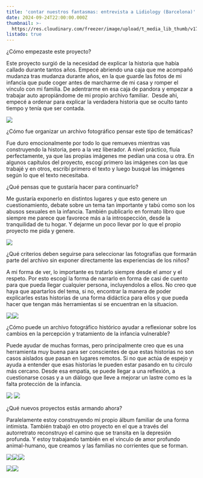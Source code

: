 ```yaml
---
title: 'contar nuestros fantasmas: entrevista a Lidiology (Barcelona)'
date: 2024-09-24T22:00:00.000Z
thumbnail: >-
  https://res.cloudinary.com/freezer/image/upload/t_media_lib_thumb/v1727280830/2024/09/fantasma20_ckqcwf.jpg
listado: true
---
```


¿Cómo empezaste este proyecto?

Este proyecto surgió de la necesidad de explicar la historia que había callado durante tantos años. Empecé abriendo una caja que me acompañó  mudanza tras mudanza durante años, en la que guarde las fotos de mi infancia que pude coger antes de marcharme de mi casa y romper el vínculo con mi familia. De adentrarme en esa caja de pandora y empezar a trabajar auto apropiándome de mi propio archivo familiar.  Desde ahi, empecé a ordenar para explicar la verdadera historia que se oculto tanto tiempo y tenía que ser contada.

![](https://res.cloudinary.com/freezer/image/upload/v1727280823/2024/09/fantasma3_hfkhjk.jpg)

¿Cómo fue organizar un archivo fotográfico pensar este tipo de temáticas?

Fue duro emocionalmente por todo lo que remueves mientras vas construyendo la historia, pero a la vez liberador. A nivel práctico, fluía perfectamente, ya que las propias imágenes me pedían una cosa u otra. En algunos capítulos del proyecto, escogí primero las imágenes con las que trabajé y en otros, escribí primero el texto y luego busqué las imágenes según lo que el texto necesitaba.

¿Qué pensas que te gustaría hacer para continuarlo?

Me gustaría exponerlo en distintos lugares y que esto genere un cuestionamiento, debate sobre un tema tan importante y tabú como son los abusos sexuales en la infancia. También publicarlo en formato libro que siempre me parece que favorece más a la introspección, desde la tranquilidad de tu hogar. Y dejarme un poco llevar por lo que el propio proyecto me pida y genere.

![](https://res.cloudinary.com/freezer/image/upload/v1727280809/2024/09/fantasma23_n4bcmn.jpg)

¿Qué criterios deben seguirse para seleccionar las fotografías que formarán parte del archivo sin exponer directamente las experiencias de los niños?

A mi forma de ver, lo importante es tratarlo siempre desde el amor y el respeto. Por esto escogí la forma de narrarlo en forma de casi de cuento para que pueda llegar cualquier persona, incluyendolos a ellos. No creo que haya que apartarlos del tema, si no, encontrar la manera de poder explicarles estas historias de una forma didáctica para ellos y que pueda hacer que tengan más herramientas si se encuentran en la situacion.

![](https://res.cloudinary.com/freezer/image/upload/v1727280665/2024/09/fantasma2_zqrerm.jpg)![](https://res.cloudinary.com/freezer/image/upload/v1727280817/2024/09/fantasma24_u6p5l1.jpg)

¿Cómo puede un archivo fotográfico histórico ayudar a reflexionar sobre los cambios en la percepción y tratamiento de la infancia vulnerable?

Puede ayudar de muchas formas, pero principalmente creo que es una herramienta muy buena para ser conscientes de que estas historias no son casos aislados que pasan en lugares remotos. Si no que actúa de espejo y ayuda a entender que esas historias le pueden estar pasando en tu círculo más cercano. Desde esa empatía, se puede llegar a una reflexión, a cuestionarse cosas y a un diálogo que lleve a mejorar un lastre como es la falta protección de la infancia. 

![](https://res.cloudinary.com/freezer/image/upload/v1727280796/2024/09/fantasma22_kwe5u8.jpg)
![](https://res.cloudinary.com/freezer/image/upload/v1727280725/2024/09/fantasma11_xq1wbs.jpg)

¿Qué nuevos proyectos estás armando ahora?

Paralelamente estoy construyendo mi propio álbum familiar de una forma intimista. También trabajó en otro proyecto en el que a través del autorretrato reconstruyo el camino que se transita en la depresión profunda. Y estoy trabajando también en el vínculo de amor profundo animal-humano, que creamos y las familias no corrientes que se forman.

![](https://res.cloudinary.com/freezer/image/upload/v1727427357/2024/09/001850--022--VK_p7idmd.jpg)![](https://res.cloudinary.com/freezer/image/upload/v1727427278/000315--036--VK_lbso4u.jpg)![](https://res.cloudinary.com/freezer/image/upload/v1727427371/2024/09/IMG_6817_hmogxo.jpg)

![](https://res.cloudinary.com/freezer/image/upload/v1727427365/2024/09/001946--017--VK_hikloo.jpg)![](https://res.cloudinary.com/freezer/image/upload/v1727281311/2024/09/001960--025--VK_qbfecg.jpg)
